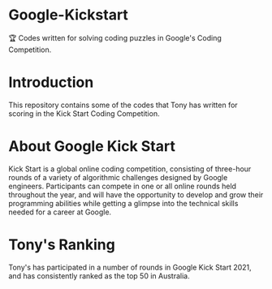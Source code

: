 # Google-Kickstart
:trophy: Codes written for solving coding puzzles in Google's Coding Competition.

# Introduction

This repository contains some of the codes that Tony has written for scoring in the Kick Start Coding Competition.

# About Google Kick Start

Kick Start is a global online coding competition, consisting of three-hour rounds of a variety of algorithmic challenges designed by Google engineers. Participants can compete in one or all online rounds held throughout the year, and will have the opportunity to develop and grow their programming abilities while getting a glimpse into the technical skills needed for a career at Google.

# Tony's Ranking

Tony's has participated in a number of rounds in Google Kick Start 2021, and has consistently ranked as the top 50 in Australia.

